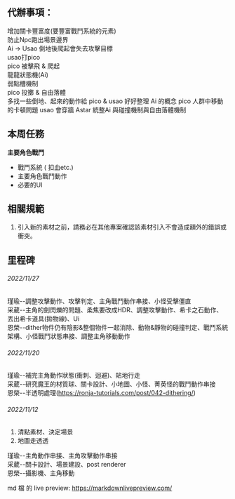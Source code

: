 
## 代辦事項：
增加關卡豐富度(要豐富戰鬥系統的元素)<br>
防止Npc跑出場景邊界<br>
Ai -> Usao 倒地後爬起會失去攻擊目標<br>
usao打pico<br>
pico 被擊飛 & 爬起<br>
龍龍狀態機(Ai)<br>
弱點槽機制<br>
pico 投擲 & 自由落體<br>
多找一些倒地、起來的動作給 pico & usao
好好整理 Ai 的概念
pico 人群中移動的卡頓問題
usao 會穿牆
Astar
統整Ai 與碰撞機制與自由落體機制

## 本周任務
**主要角色戰鬥**
* 戰鬥系統 ( 扣血etc.)
* 主要角色戰鬥動作
* 必要的UI

## 相關規範
1. 引入新的素材之前，請務必在其他專案確認該素材引入不會造成額外的錯誤或衝突。

## 里程碑

###### 2022/11/27

瑾瑜--調整攻擊動作、攻擊判定、主角戰鬥動作串接、小怪受擊僵直<br>
采葳--主角的劍閃爍的問題、柔焦要改成HDR、調整攻擊動作、希卡之石動作、丟出希卡道具(拋物線)、Ui<br>
恩榮--dither物件仍有陰影&整個物件一起消除、動物&靜物的碰撞判定、戰鬥系統架構、小怪戰鬥狀態串接、調整主角移動動作<br>

###### 2022/11/20

瑾瑜--補完主角動作狀態(衝刺、迴避)、貼地行走<br>
采葳--研究魔王的材質球、關卡設計、小地圖、小怪、菁英怪的戰鬥動作串接<br>
恩榮--半透明處理(https://ronja-tutorials.com/post/042-dithering/)<br>

###### 2022/11/12

1. 清點素材、決定場景
2. 地圖走透透

瑾瑜--主角動作串接、主角攻擊動作串接<br>
采葳--關卡設計、場景建設、post renderer<br>
恩榮--攝影機、主角移動<br>

md 檔 的 live preview:
https://markdownlivepreview.com/